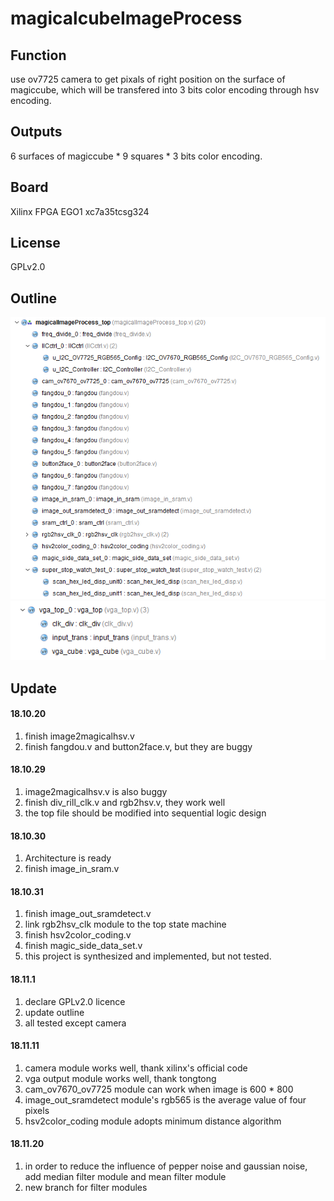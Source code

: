 # magicalcubeImageProcess

## Function

use ov7725 camera to get pixals of right position on the surface of magiccube, which will be transfered into 3 bits color encoding through hsv encoding.

## Outputs

  6 surfaces of magiccube * 9 squares * 3 bits color encoding.
  
## Board

Xilinx FPGA EGO1 xc7a35tcsg324

## License

GPLv2.0

## Outline

![outline_1](outline_1.png)
![outline_2](outline_2.png)

## Update

#### 18.10.20 

1. finish image2magicalhsv.v
2. finish fangdou.v and button2face.v, but they are buggy

#### 18.10.29

1. image2magicalhsv.v is also buggy
2. finish div_rill_clk.v and rgb2hsv.v, they work well
3. the top file should be modified into sequential logic design 

#### 18.10.30

1. Architecture is ready
2. finish image_in_sram.v

#### 18.10.31

1. finish image_out_sramdetect.v
2. link rgb2hsv_clk module to the top state machine
3. finish hsv2color_coding.v
4. finish magic_side_data_set.v
5. this project is synthesized and implemented, but not tested.

#### 18.11.1

1. declare GPLv2.0 licence
2. update outline
3. all tested except camera


#### 18.11.11

1. camera module works well, thank xilinx's official code 
2. vga output module works well, thank tongtong
3. cam_ov7670_ov7725 module can work when image is 600 * 800
4. image_out_sramdetect module's rgb565 is the average value of four pixels
5. hsv2color_coding module adopts minimum distance algorithm

#### 18.11.20

1. in order to reduce the influence of pepper noise and gaussian noise, add median filter module and mean filter module
2. new branch for filter modules